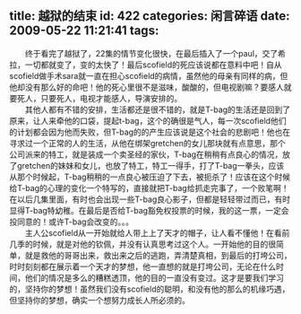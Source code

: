 title: 越狱的结束
id: 422
categories: 闲言碎语
date: 2009-05-22 11:21:41
tags:
---

　　终于看完了越狱了，22集的情节变化很快，在最后插入了一个paul，交了希拉，一切都就变了，变的太快了！最后scofield的死应该说都在意料中吧！自从scofield做手术sara就一直在担心scofield的病情，虽然他的母亲有同样的病，但他却没有那么好的命吧！他的死心里很不是滋味，酸酸的，但电视剧嘛？要感人就要死人，只要死人，电视才能感人，导演安排的。
</br>　　其他人都有不错的安排，生活都还是很不错的，就是T-bag的生活还是回到了原来，让人来牵他的口袋，提起t-bag，这个的确很是气人，每一次scofield他们的计划都会因为他而失败，但T-bag的的产生应该说是这个社会的悲剧吧！他也在寻求过一个正常的人的生活，从他在绑架gretchen的女儿那块就有点意思，那个公司派来的特工，就是装成一个卖圣经的家伙，T-bag在稍稍有点良心的情况，放了gretchen的妹妹和女儿，也放了特工，特工一得手，打了T-bag一拳头，应该从那个时候起，T-bag稍稍的一点良心被压迫了下去，被扼杀了！应该在这个时候给T-bag的心理的变化一个特写的，直接就把T-bag给抓走完事了，一个败笔啊！在以后几集里面，有时也会出现一些T-bag良心影子，但都是轻轻带过而已，有时显得T-bag特幼稚。在最后是否给T-bag豁免权投票的时候，我的这一票，一定会投同意的！或许T-bag会改变的。。。
</br>　　主人公scofield从一开始就给人带上上了天才的帽子，让人看不懂他！在看前几季的时候，就是对他的钦佩，并没有认真思考过这个人。一开始他的目的很简单，就是救他的哥哥出来，救出来之后的逃跑，弄清楚真相，到最后的打垮公司，时时刻刻都在展示着一个天才的梦想，他一直想的就是打垮公司，无论在什么时间，他们的情况是多么的糟糕透顶，他的目的一直没有变过。这才是要我们学习的，坚持你的梦想！虽然我们没有scofield的聪明，和没有他的那么的机缘巧遇，但坚持你的梦想，确实一个想努力成长人所必须的。
